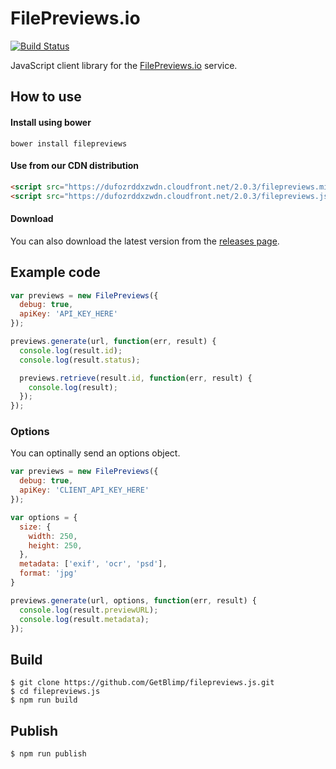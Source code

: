 # FilePreviews.io
[![Build Status](https://travis-ci.org/GetBlimp/filepreviews.js.svg)](https://travis-ci.org/GetBlimp/filepreviews.js)

JavaScript client library for the [FilePreviews.io](http://filepreviews.io) service.

## How to use
#### Install using bower
```
bower install filepreviews
```

#### Use from our CDN distribution
```html
<script src="https://dufozrddxzwdn.cloudfront.net/2.0.3/filepreviews.min.js"></script>
<script src="https://dufozrddxzwdn.cloudfront.net/2.0.3/filepreviews.js"></script>
```

#### Download
You can also download the latest version from the [releases page](https://github.com/GetBlimp/filepreviews.js/releases/).

## Example code
```js
var previews = new FilePreviews({
  debug: true,
  apiKey: 'API_KEY_HERE'
});

previews.generate(url, function(err, result) {
  console.log(result.id);
  console.log(result.status);

  previews.retrieve(result.id, function(err, result) {
    console.log(result);
  });
});
```

### Options
You can optinally send an options object.
```js
var previews = new FilePreviews({
  debug: true,
  apiKey: 'CLIENT_API_KEY_HERE'
});

var options = {
  size: {
    width: 250,
    height: 250,
  },
  metadata: ['exif', 'ocr', 'psd'],
  format: 'jpg'
}

previews.generate(url, options, function(err, result) {
  console.log(result.previewURL);
  console.log(result.metadata);
});
```

## Build
```
$ git clone https://github.com/GetBlimp/filepreviews.js.git
$ cd filepreviews.js
$ npm run build
```

## Publish
```
$ npm run publish
```
